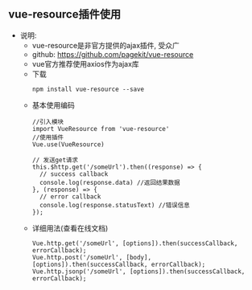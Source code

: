 ## vue-resource插件使用
* 说明:
  * vue-resource是非官方提供的ajax插件, 受众广
  * github: https://github.com/pagekit/vue-resource
  * vue官方推荐使用axios作为ajax库
  * 下载
    ```
    npm install vue-resource --save
    ```
  * 基本使用编码
    ```
    //引入模块
    import VueResource from 'vue-resource'
    //使用插件
    Vue.use(VueResource)
   
    // 发送get请求
    this.$http.get('/someUrl').then((response) => {
      // success callback
      console.log(response.data) //返回结果数据
    }, (response) => {
      // error callback
      console.log(response.statusText) //错误信息
    });
    ```
  * 详细用法(查看在线文档)
    ```
    Vue.http.get('/someUrl', [options]).then(successCallback, errorCallback);
    Vue.http.post('/someUrl', [body], [options]).then(successCallback, errorCallback);
    Vue.http.jsonp('/someUrl', [options]).then(successCallback, errorCallback);
    ```